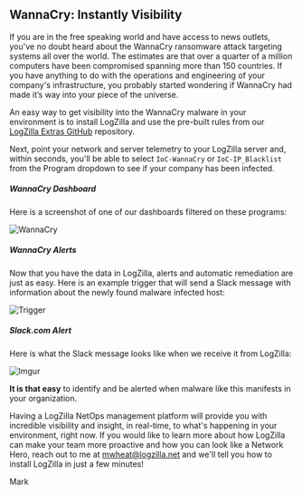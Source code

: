 ## WannaCry: Instantly Visibility

 If you are in the free speaking world and have access to news outlets, you've no doubt heard about the WannaCry ransomware attack targeting systems all over the world.  The estimates are that over a quarter of a million computers have been compromised spanning more than 150 countries.  If you have anything to do with the operations and engineering of your company's infrastructure, you probably started wondering if WannaCry had made it’s way into your piece of the universe. 

 An easy way to get visibility into the WannaCry malware in your environment is to install LogZilla and use the pre-built rules from our [LogZilla Extras GitHub](http://bit.ly/2qumD4C) repository.
 
 Next, point your network and server telemetry to your LogZilla server and, within seconds, you'll be able to select `IoC-WannaCry` or `IoC-IP_Blacklist` from the Program dropdown to see if your company has been infected. 

##### WannaCry Dashboard
Here is a screenshot of one of our dashboards filtered on these programs:

![WannaCry](http://i.imgur.com/Rtx52os.png)

##### WannaCry Alerts
Now that you have the data in LogZilla, alerts and automatic remediation are just as easy.  Here is an example trigger that will send a Slack message with information about the newly found malware infected host:

![Trigger](http://i.imgur.com/Qe6HXUy.png)

##### Slack.com Alert

Here is what the Slack message looks like when we receive it from LogZilla:

![Imgur](http://i.imgur.com/9EAXQ9s.png)

**It is that easy** to identify and be alerted when malware like this manifests in your organization. 

Having a LogZilla NetOps management platform will provide you with incredible visibility and insight, in real-time, to what's happening in your environment, right now. If you would like to learn more about how LogZilla can make your team more proactive and how you can look like a Network Hero, reach out to me at mwheat@logzilla.net and we'll tell you how to install LogZilla in just a few minutes!

Mark
